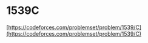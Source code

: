 # 1539C
[https://codeforces.com/problemset/problem/1539/C](https://codeforces.com/problemset/problem/1539/C)